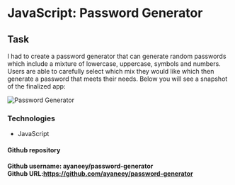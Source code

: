 # JavaScript: Password Generator

## Task

I had to create a password generator that can generate random passwords which include a mixture of lowercase, uppercase, symbols and numbers. Users are able to carefully select which mix they would like which then generate a password that meets their needs. Below you will see a snapshot of the finalized app:

![Password Generator ](https://user-images.githubusercontent.com/108099259/180057390-33ff1982-09ea-4d6f-8ce3-4854cd187b8f.jpg)

### Technologies
- JavaScript


#### Github repository
<b>Github username: ayaneey/password-generator
<br>
<b>Github URL:https://github.com/ayaneey/password-generator
